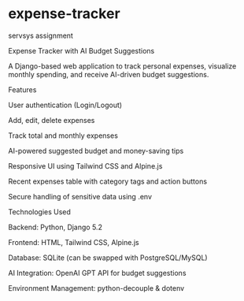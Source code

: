 # expense-tracker
servsys assignment

Expense Tracker with AI Budget Suggestions

A Django-based web application to track personal expenses, visualize monthly spending, and receive AI-driven budget suggestions.

Features

User authentication (Login/Logout)

Add, edit, delete expenses

Track total and monthly expenses

AI-powered suggested budget and money-saving tips

Responsive UI using Tailwind CSS and Alpine.js

Recent expenses table with category tags and action buttons

Secure handling of sensitive data using .env

Technologies Used

Backend: Python, Django 5.2

Frontend: HTML, Tailwind CSS, Alpine.js

Database: SQLite (can be swapped with PostgreSQL/MySQL)

AI Integration: OpenAI GPT API for budget suggestions

Environment Management: python-decouple & dotenv